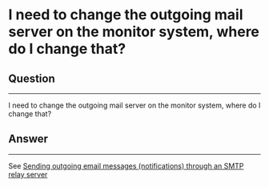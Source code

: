 # I need to change the outgoing mail server on the monitor system, where do I change that?

## Question

* * * * *

I need to change the outgoing mail server on the monitor system, where do I change that?

## Answer

* * * * *

See [Sending outgoing email messages (notifications) through an SMTP relay server](https://kb.op5.com/display/HOWTOs/Sending+outgoing+email+messages+%28notifications%29+through+an+SMTP+relay+server)
